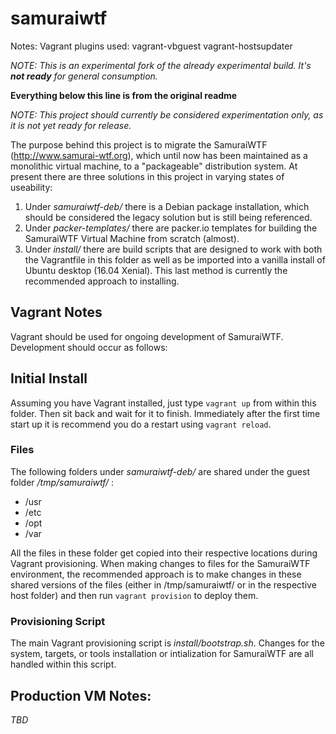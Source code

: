 # samuraiwtf
Notes: Vagrant plugins used: vagrant-vbguest vagrant-hostsupdater

*NOTE: This is an experimental fork of the already experimental build. It's **not ready** for general consumption.*

**Everything below this line is from the original readme**

*NOTE: This project should currently be considered experimentation only, as it is not yet ready for release.*

The purpose behind this project is to migrate the SamuraiWTF (http://www.samurai-wtf.org), which until now has been maintained as a monolithic virtual machine, to a "packageable" distribution system. At present there are three solutions in this project in varying states of useability:

1. Under *samuraiwtf-deb/* there is a Debian package installation, which should be considered the legacy solution but is still being referenced.
2. Under *packer-templates/* there are packer.io templates for building the SamuraiWTF Virtual Machine from scratch (almost).
3. Under *install/* there are build scripts that are designed to work with both the Vagrantfile in this folder as well as be imported into a vanilla install of Ubuntu desktop (16.04 Xenial). This last method is currently the recommended approach to installing.


## Vagrant Notes
Vagrant should be used for ongoing development of SamuraiWTF. Development should occur as follows:

## Initial Install
Assuming you have Vagrant installed, just type `vagrant up` from within this folder. Then sit back and wait for it to finish. Immediately after the first time start up it is recommend you do a restart using `vagrant reload`.

### Files
The following folders under *samuraiwtf-deb/* are shared under the guest folder */tmp/samuraiwtf/* :

* /usr
* /etc
* /opt
* /var

All the files in these folder get copied into their respective locations during Vagrant provisioning.  When making changes to files for the SamuraiWTF environment, the recommended approach is to make changes in these shared versions of the files (either in /tmp/samuraiwtf/ or in the respective host folder) and then run `vagrant provision` to deploy them.

### Provisioning Script
The main Vagrant provisioning script is *install/bootstrap.sh*.  Changes for the system, targets, or tools installation or intialization for SamuraiWTF are all handled within this script.

## Production VM Notes:
*TBD*